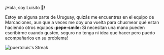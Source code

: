 ¡Hola, soy Luisito 💙! 

Estoy en alguna parte de Uruguay, quizás me encuentres en el equipo de Marcaciones, aun que a veces me doy una vuelta para chusmear qué estan haciendo otros equipos **:pepe-smile:** 
Si necesitan una mano pueden escribirme cuando gusten, seguro no tenga ni idea que hacer pero puedo acompañarlos en su problema!


![puertoluis's Streak](https://github-readme-streak-stats.herokuapp.com/?user=puertoluis&theme=gruvbox&hide_border=true)
